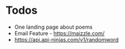 # Todos

- One landing page about poems
- Email Feature - https://maizzle.com/
- https://api.api-ninjas.com/v1/randomword
